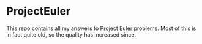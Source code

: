 # ProjectEuler

This repo contains all my answers to [Project Euler](https://projecteuler.net/) problems. Most of this is in fact quite old, so the quality has increased since.
